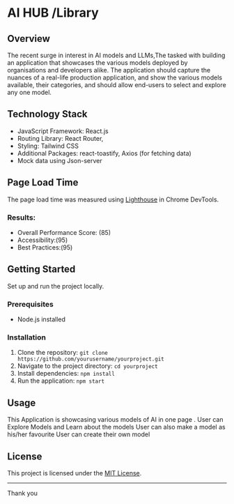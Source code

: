 # AI HUB /Library 

## Overview
The recent surge in interest in AI models and LLMs,The tasked with building an application that showcases the various models deployed by organisations and developers alike. The application should capture the nuances of a real-life production application, and show the various models available, their categories, and should allow end-users to select and explore any one model.

## Technology Stack
- JavaScript Framework: React.js
- Routing Library: React Router,
- Styling: Tailwind CSS
- Additional Packages: react-toastify, Axios (for fetching data)
- Mock data using Json-server

## Page Load Time
The page load time was measured using [Lighthouse](https://developers.google.com/web/tools/lighthouse) in Chrome DevTools.


### Results:
- Overall Performance Score: (85)
- Accessibility:(95)
- Best Practices:(95)


## Getting Started
 Set up and run the project locally.

### Prerequisites
- Node.js installed

### Installation
1. Clone the repository: `git clone https://github.com/yourusername/yourproject.git`
2. Navigate to the project directory: `cd yourproject`
3. Install dependencies: `npm install`
4. Run the application: `npm start`

## Usage
This Application is showcasing various models of AI in one page .
User can Explore Models and Learn about the models
User can also make a model as his/her favourite 
User can create their own model

## License
This project is licensed under the [MIT License](LICENSE).

---
Thank you 
